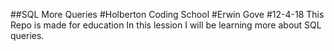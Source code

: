 ##SQL More Queries
#Holberton Coding School
#Erwin Gove
#12-4-18
This Repo is made for education
In this lession I will be learning more about SQL queries.